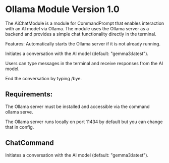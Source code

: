 # Ollama Module Version 1.0
The AiChatModule is a module for CommandPrompt that enables interaction with an AI model via Ollama. The module uses the Ollama server as a backend and provides a simple chat functionality directly in the terminal.

Features:
Automatically starts the Ollama server if it is not already running.

Initiates a conversation with the AI model (default: "gemma3:latest").

Users can type messages in the terminal and receive responses from the AI model.

End the conversation by typing /bye.

## Requirements:
The Ollama server must be installed and accessible via the command ollama serve.

The Ollama server runs locally on port 11434 by default but you can change that in config.

## ChatCommand
Initiates a conversation with the AI model (default: "gemma3:latest").



